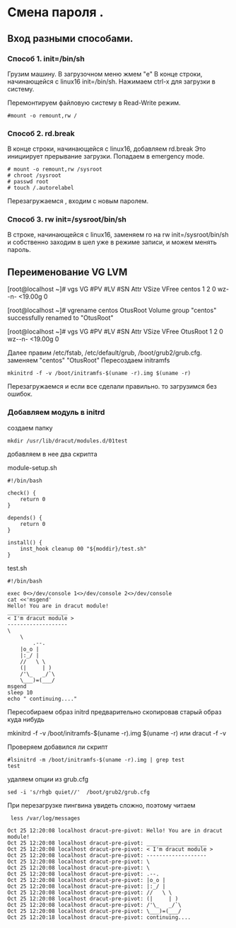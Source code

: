 # Смена пароля . 

## Вход разными способами.
### Способ 1. init=/bin/sh
Грузим машину. В загрузочном меню жмем "e" В конце строки, начинающейся с linux16  init=/bin/sh. Нажимаем сtrl-x для загрузки в систему. 

Перемонтируем файловую систему в Read-Write режим.   

    #mount -o remount,rw /

### Способ 2. rd.break

В конце строки, начинающейся с linux16, добавляем rd.break
Это инициирует прерывание загрузки. 
Попадаем в emergency mode. 

    # mount -o remount,rw /sysroot
    # chroot /sysroot
    # passwd root
    # touch /.autorelabel

Перезагружаемся , входим с новым паролем. 

### Способ 3. rw init=/sysroot/bin/sh

В строке, начинающейся с linux16, заменяем ro на rw init=/sysroot/bin/sh
и собственно заходим в шел уже в режиме записи, и можем менять пароль. 


## Переименование VG LVM

[root@localhost ~]# vgs
  VG     #PV #LV #SN Attr   VSize   VFree
  centos   1   2   0 wz--n- <19.00g    0

[root@localhost ~]# vgrename centos OtusRoot
  Volume group "centos" successfully renamed to "OtusRoot"

[root@localhost ~]# vgs
  VG       #PV #LV #SN Attr   VSize   VFree
  OtusRoot   1   2   0 wz--n- <19.00g    0


Далее правим /etc/fstab, /etc/default/grub, /boot/grub2/grub.cfg. 
заменяем "centos" "OtusRoot"
Пересоздаем initramfs 

    mkinitrd -f -v /boot/initramfs-$(uname -r).img $(uname -r)

Перезагружаемся и если все сделали правильно. то загрузимся без ошибок. 


### Добавляем модуль в initrd

создаем папку

    mkdir /usr/lib/dracut/modules.d/01test

добавляем в нее два скрипта 

module-setup.sh

    #!/bin/bash

    check() {
        return 0
    }

    depends() {
        return 0
    }

    install() {
        inst_hook cleanup 00 "${moddir}/test.sh"
    }

test.sh

    #!/bin/bash

    exec 0<>/dev/console 1<>/dev/console 2<>/dev/console
    cat <<'msgend'
    Hello! You are in dracut module!
    ___________________
    < I'm dracut module >
    -------------------
    \
        \
            .--.
        |o_o |
        |:_/ |
        //   \ \
        (|     | )
        /'\_   _/`\
        \___)=(___/
    msgend
    sleep 10
    echo " continuing...."

Пересобираем образ initrd предварительно скопировав старый образ куда нибудь

mkinitrd -f -v /boot/initramfs-$(uname -r).img $(uname -r)
или  dracut -f -v 

Проверяем добавился ли скрипт 

    #lsinitrd -m /boot/initramfs-$(uname -r).img | grep test
    test

удаляем опции из grub.cfg
    
    sed -i 's/rhgb quiet//'  /boot/grub2/grub.cfg

При перезагрузке пингвина увидеть сложно, поэтому читаем 

     less /var/log/messages

    Oct 25 12:20:08 localhost dracut-pre-pivot: Hello! You are in dracut module!
    Oct 25 12:20:08 localhost dracut-pre-pivot: ___________________
    Oct 25 12:20:08 localhost dracut-pre-pivot: < I'm dracut module >
    Oct 25 12:20:08 localhost dracut-pre-pivot: -------------------
    Oct 25 12:20:08 localhost dracut-pre-pivot: \
    Oct 25 12:20:08 localhost dracut-pre-pivot: \
    Oct 25 12:20:08 localhost dracut-pre-pivot: .--.
    Oct 25 12:20:08 localhost dracut-pre-pivot: |o_o |
    Oct 25 12:20:08 localhost dracut-pre-pivot: |:_/ |
    Oct 25 12:20:08 localhost dracut-pre-pivot: //   \ \
    Oct 25 12:20:08 localhost dracut-pre-pivot: (|     | )
    Oct 25 12:20:08 localhost dracut-pre-pivot: /'\_   _/`\
    Oct 25 12:20:08 localhost dracut-pre-pivot: \___)=(___/
    Oct 25 12:20:18 localhost dracut-pre-pivot: continuing....

